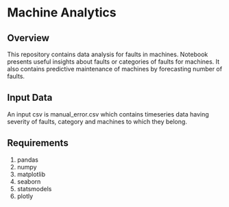 # Machine Analytics

## Overview  
  This repository contains data analysis for faults in machines. Notebook presents useful insights about faults or categories of faults for machines. It also contains predictive maintenance of machines by forecasting number of faults.
  
## Input Data 
  An input csv is manual_error.csv which contains timeseries data having severity of faults, category and machines to which they belong.
  
## Requirements  
  1. pandas 
  2. numpy 
  3. matplotlib 
  4. seaborn 
  5. statsmodels  
  6. plotly


